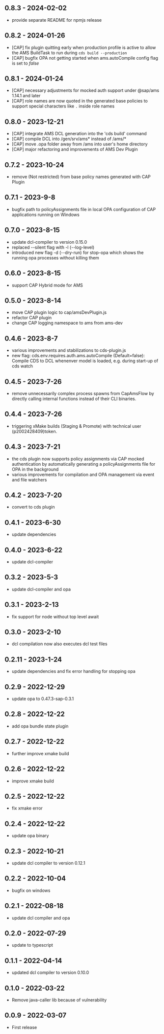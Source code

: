 ## 0.8.3 - 2024-02-02

- provide separate README for npmjs release

## 0.8.2 - 2024-01-26

- [CAP] fix plugin quitting early when production profile is active to allow the AMS BuildTask to run during `cds build --production`
- [CAP] bugfix OPA not getting started when ams.autoCompile config flag is set to *false*

## 0.8.1 - 2024-01-24

- [CAP] necessary adjustments for mocked auth support under @sap/ams 1.14.1 and later
- [CAP] role names are now quoted in the generated base policies to support special characters like `.` inside role names

## 0.8.0 - 2023-12-21

- [CAP] integrate AMS DCL generation into the 'cds build' command
- [CAP] compile DCL into /gen/srv/ams* instead of /ams/*
- [CAP] move .opa folder away from /ams into user's home directory
- [CAP] major refactoring and improvements of AMS Dev Plugin

## 0.7.2 - 2023-10-24

- remove (Not restricted) from base policy names generated with CAP Plugin

## 0.7.1 - 2023-9-8

- bugfix path to policyAssignments file in local OPA configuration of CAP applications running on Windows

## 0.7.0 - 2023-8-15

- update dcl-compiler to version 0.15.0
- replaced --silent flag with -l (--log-level)
- introduced new flag -d (--dry-run) for stop-opa which shows the running opa processes without killing them

## 0.6.0 - 2023-8-15

- support CAP Hybrid mode for AMS

## 0.5.0 - 2023-8-14

- move CAP plugin logic to cap/amsDevPlugin.js
- refactor CAP plugin
- change CAP logging namespace to ams from ams-dev

## 0.4.6 - 2023-8-7

- various improvements and stabilizations to cds-plugin.js
- new flag: cds.env.requires.auth.ams.autoCompile (Default=false): Compile CDS to DCL whenenver model is loaded, e.g. during start-up of cds watch

## 0.4.5 - 2023-7-26

- remove unnecessarily complex process spawns from CapAmsFlow by directly calling internal functions instead of their CLI binaries.

## 0.4.4 - 2023-7-26

- triggering xMake builds (Staging & Promote) with technical user (p2002428409)token. 

## 0.4.3 - 2023-7-21

- the cds plugin now supports policy assignments via CAP mocked authentication by automatically generating a policyAssignments file for OPA in the background
- various improvements for compilation and OPA management via event and file watchers

## 0.4.2 - 2023-7-20

- convert to cds plugin

## 0.4.1 - 2023-6-30

- update dependencies

## 0.4.0 - 2023-6-22

- update dcl-compiler

## 0.3.2 - 2023-5-3

- update dcl-compiler and opa

## 0.3.1 - 2023-2-13

- fix support for node without top level await

## 0.3.0 - 2023-2-10

- dcl compilation now also executes dcl test files

## 0.2.11 - 2023-1-24

- update dependencies and fix error handling for stopping opa

## 0.2.9 - 2022-12-29

- update opa to 0.47.3-sap-0.3.1

## 0.2.8 - 2022-12-22

- add opa bundle state plugin

## 0.2.7 - 2022-12-22

- further improve xmake build

## 0.2.6 - 2022-12-22

- improve xmake build

## 0.2.5 - 2022-12-22

- fix xmake error

## 0.2.4 - 2022-12-22

- update opa binary

## 0.2.3 - 2022-10-21

- update dcl compiler to version 0.12.1

## 0.2.2 - 2022-10-04

- bugfix on windows

## 0.2.1 - 2022-08-18

- update dcl compiler and opa

## 0.2.0 - 2022-07-29

- update to typescript

## 0.1.1 - 2022-04-14

- updated dcl compiler to version 0.10.0

## 0.1.0 - 2022-03-22

- Remove java-caller lib because of vulnerability

## 0.0.9 - 2022-03-07

- First release
